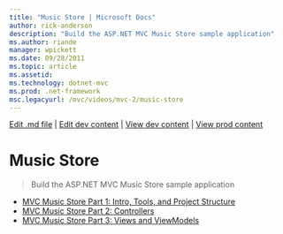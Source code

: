```yaml
---
title: "Music Store | Microsoft Docs"
author: rick-anderson
description: "Build the ASP.NET MVC Music Store sample application"
ms.author: riande
manager: wpickett
ms.date: 09/28/2011
ms.topic: article
ms.assetid: 
ms.technology: dotnet-mvc
ms.prod: .net-framework
msc.legacyurl: /mvc/videos/mvc-2/music-store
---
```

[Edit .md file](C:\Projects\msc\dev\Msc.Www\Web.ASP\App_Data\github\mvc\videos\mvc-2\index.md) | [Edit dev content](http://www.aspdev.net/umbraco#/content/content/edit/23476) | [View dev content](http://docs.aspdev.net/tutorials/mvc/videos/mvc-2/music-store/index.html) | [View prod content](http://www.asp.net/mvc/videos/mvc-2/music-store)

Music Store
====================
> Build the ASP.NET MVC Music Store sample application


- [MVC Music Store Part 1: Intro, Tools, and Project Structure](mvc-music-store-part-1-intro-tools-and-project-structure.md)
- [MVC Music Store Part 2: Controllers](mvc-music-store-part-2-controllers.md)
- [MVC Music Store Part 3: Views and ViewModels](mvc-music-store-part-3-views-and-viewmodels.md)